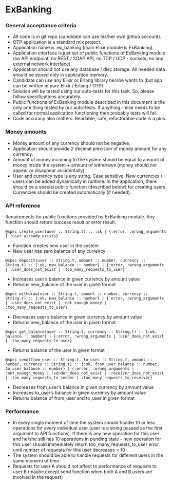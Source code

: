 # ExBanking

### General acceptance criteria

- All code is in git repo (candidate can use his/her own github account).
- OTP application is a standard mix project.
- Application name is :ex_banking (main Elixir module is ExBanking).
- Application interface is just set of public functions of ExBanking module (no API endpoint, no REST / SOAP API, no TCP / UDP - sockets, no any external network interface).
- Application should not use any database / disc storage. All needed data should be stored only in application memory.
- Candidate can use any Elixir or Erlang library he/she wants to (but app can be written in pure Elixir / Erlang / OTP).
- Solution will be tested using our auto-tests for this task. So, please follow specifications accurately.
- Public functions of ExBanking module described in this document is the only one thing tested by our auto-tests. If anything - else needs to be called for normal application functioning then probably tests will fail.
- Code accuracy also matters. Readable, safe, refactorable code is a plus.

### Money amounts

- Money amount of any currency should not be negative.
- Application should provide 2 decimal precision of money amount for any currency.
- Amount of money incoming to the system should be equal to amount of money inside the system + amount of withdraws (money should not appear or disappear accidentally).
- User and currency type is any string. Case sensitive. New currencies / users can be added dynamically in runtime. In the application, there should be a special public function (described below) for creating users. Currencies should be created automatically (if needed).

### API reference

Requirements for public functions provided by ExBanking module. Any function should return success result or error result.

`@spec create_user(user :: String.t) :: :ok | {:error, :wrong_arguments | :user_already_exists}`


- Function creates new user in the system
- New user has zero balance of any currency

`@spec deposit(user :: String.t, amount :: number, currency :: String.t) :: {:ok, new_balance :: number} | {:error, :wrong_arguments | :user_does_not_exist | :too_many_requests_to_user}`

- Increases user’s balance in given currency by amount value
- Returns new_balance of the user in given format

`@spec withdraw(user :: String.t, amount :: number, currency :: String.t) :: {:ok, new_balance :: number} | {:error, :wrong_arguments | :user_does_not_exist | :not_enough_money | :too_many_requests_to_user}`

- Decreases user’s balance in given currency by amount value
- Returns new_balance of the user in given format

`@spec get_balance(user :: String.t, currency :: String.t) :: {:ok, balance :: number} | {:error, :wrong_arguments | :user_does_not_exist | :too_many_requests_to_user}`

- Returns balance of the user in given format

`@spec send(from_user :: String.t, to_user :: String.t, amount :: number, currency :: String.t) :: {:ok, from_user_balance :: number, to_user_balance :: number} | {:error, :wrong_arguments | :not_enough_money | :sender_does_not_exist | :receiver_does_not_exist | :too_many_requests_to_sender | :too_many_requests_to_receiver}`

- Decreases from_user’s balance in given currency by amount value
- Increases to_user’s balance in given currency by amount value
- Returns balance of from_user and to_user in given format

### Performance

- In every single moment of time the system should handle 10 or less operations for every individual user (user is a string passed as the first argument to API functions). If there is any new operation for this user and he/she still has 10 operations in pending state - new operation for this user should immediately return too_many_requests_to_user error until number of requests for this user decreases < 10
- The system should be able to handle requests for different users in the same moment of time
- Requests for user A should not affect to performance of requests to user B (maybe except send function when both A and B users are involved in the request)
